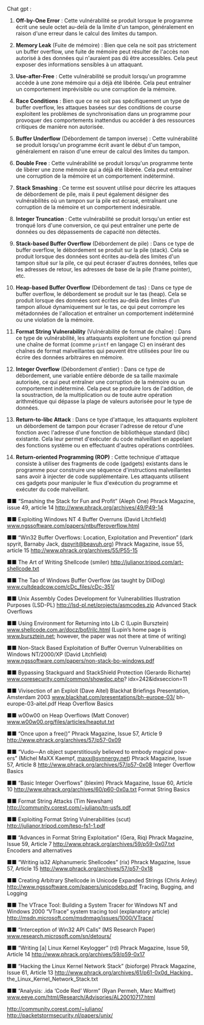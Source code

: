 



Chat gpt :

1. **Off-by-One Error** : Cette vulnérabilité se produit lorsque le programme écrit une seule octet au-delà de la limite d'un tampon, généralement en raison d'une erreur dans le calcul des limites du tampon.
    
2. **Memory Leak** (Fuite de mémoire) : Bien que cela ne soit pas strictement un buffer overflow, une fuite de mémoire peut résulter de l'accès non autorisé à des données qui n'auraient pas dû être accessibles. Cela peut exposer des informations sensibles à un attaquant.
    
3. **Use-after-Free** : Cette vulnérabilité se produit lorsqu'un programme accède à une zone mémoire qui a déjà été libérée. Cela peut entraîner un comportement imprévisible ou une corruption de la mémoire.
    
4. **Race Conditions** : Bien que ce ne soit pas spécifiquement un type de buffer overflow, les attaques basées sur des conditions de course exploitent les problèmes de synchronisation dans un programme pour provoquer des comportements inattendus ou accéder à des ressources critiques de manière non autorisée.
    
5. **Buffer Underflow** (Débordement de tampon inverse) : Cette vulnérabilité se produit lorsqu'un programme écrit avant le début d'un tampon, généralement en raison d'une erreur de calcul des limites du tampon.
    
6. **Double Free** : Cette vulnérabilité se produit lorsqu'un programme tente de libérer une zone mémoire qui a déjà été libérée. Cela peut entraîner une corruption de la mémoire et un comportement indéterminé.
    
7. **Stack Smashing** : Ce terme est souvent utilisé pour décrire les attaques de débordement de pile, mais il peut également désigner des vulnérabilités où un tampon sur la pile est écrasé, entraînant une corruption de la mémoire et un comportement indésirable.
    
8. **Integer Truncation** : Cette vulnérabilité se produit lorsqu'un entier est tronqué lors d'une conversion, ce qui peut entraîner une perte de données ou des dépassements de capacité non détectés.


1. **Stack-based Buffer Overflow** (Débordement de pile) : Dans ce type de buffer overflow, le débordement se produit sur la pile (stack). Cela se produit lorsque des données sont écrites au-delà des limites d'un tampon situé sur la pile, ce qui peut écraser d'autres données, telles que les adresses de retour, les adresses de base de la pile (frame pointer), etc.
    
2. **Heap-based Buffer Overflow** (Débordement de tas) : Dans ce type de buffer overflow, le débordement se produit sur le tas (heap). Cela se produit lorsque des données sont écrites au-delà des limites d'un tampon alloué dynamiquement sur le tas, ce qui peut corrompre les métadonnées de l'allocation et entraîner un comportement indéterminé ou une violation de la mémoire.
    
3. **Format String Vulnerability** (Vulnérabilité de format de chaîne) : Dans ce type de vulnérabilité, les attaquants exploitent une fonction qui prend une chaîne de format (comme `printf` en langage C) en insérant des chaînes de format malveillantes qui peuvent être utilisées pour lire ou écrire des données arbitraires en mémoire.
    
4. **Integer Overflow** (Débordement d'entier) : Dans ce type de débordement, une variable entière déborde de sa taille maximale autorisée, ce qui peut entraîner une corruption de la mémoire ou un comportement indéterminé. Cela peut se produire lors de l'addition, de la soustraction, de la multiplication ou de toute autre opération arithmétique qui dépasse la plage de valeurs autorisée pour le type de données.
    
5. **Return-to-libc Attack** : Dans ce type d'attaque, les attaquants exploitent un débordement de tampon pour écraser l'adresse de retour d'une fonction avec l'adresse d'une fonction de bibliothèque standard (libc) existante. Cela leur permet d'exécuter du code malveillant en appelant des fonctions système ou en effectuant d'autres opérations contrôlées.
    
6. **Return-oriented Programming (ROP)** : Cette technique d'attaque consiste à utiliser des fragments de code (gadgets) existants dans le programme pour construire une séquence d'instructions malveillantes sans avoir à injecter de code supplémentaire. Les attaquants utilisent ces gadgets pour manipuler le flux d'exécution du programme et exécuter du code malveillant.



■■
“Smashing the Stack for Fun and Profit” (Aleph One)
Phrack Magazine, issue 49, article 14
http://www.phrack.org/archives/49/P49-14

■■
Exploiting Windows NT 4 Buffer Overruns (David Litchfield)
www.ngssoftware.com/papers/ntbufferoverflow.html

■■
“Win32 Buffer Overflows: Location, Exploitation and Prevention”
(dark spyrit, Barnaby Jack, dspyrit@beavuh.org)
Phrack Magazine, issue 55, article 15
http://www.phrack.org/archives/55/P55-15

■■
The Art of Writing Shellcode (smiler)
http://julianor.tripod.com/art-shellcode.txt

■■
The Tao of Windows Buffer Overflow
(as taught by DilDog)
www.cultdeadcow.com/cDc_files/cDc-351/

■■
Unix Assembly Codes Development for Vulnerabilities Illustration
Purposes (LSD-PL)
http://lsd-pl.net/projects/asmcodes.zip
Advanced Stack Overflows

■■
Using Environment for Returning into Lib C (Lupin Bursztein)
www.shellcode.com.ar/docz/bof/rilc.html (Lupin’s home page is
www.bursztein.net; however, the paper was not there at time of
writing)

■■
Non-Stack Based Exploitation of Buffer Overrun Vulnerabilities on
Windows NT/2000/XP (David Litchfield)
www.ngssoftware.com/papers/non-stack-bo-windows.pdf

■■
Bypassing Stackguard and StackShield Protection (Gerardo
Richarte)
www.coresecurity.com/common/showdoc.php?
idx=242&idxseccion=11

■■
Vivisection of an Exploit (Dave Aitel)
Blackhat Briefings Presentation, Amsterdam 2003
www.blackhat.com/presentations/bh-europe-03/
bh-europe-03-aitel.pdf
Heap Overflow Basics

■■
w00w00 on Heap Overflows (Matt Conover)
www.w00w00.org/files/articles/heaptut.txt

■■
“Once upon a free()”
Phrack Magazine, Issue 57, Article 9
http://www.phrack.org/archives/57/p57-0x09

■■
“Vudo—An object superstitiously believed to embody magical pow-
ers” (Michel MaXX Kaempf, maxx@synnergy.net)
Phrack Magazine, Issue 57, Article 8
http://www.phrack.org/archives/57/p57-0x08
Integer Overflow Basics

■■
“Basic Integer Overflows” (blexim)
Phrack Magazine, Issue 60, Article 10
http://www.phrack.org/archives/60/p60-0x0a.txt
Format String Basics

■■
Format String Attacks (Tim Newsham)
http://community.corest.com/~juliano/tn-usfs.pdf

■■
Exploiting Format String Vulnerabilities (scut)
http://julianor.tripod.com/teso-fs1-1.pdf

■■
“Advances in Format String Exploitation” (Gera, Riq)
Phrack Magazine, Issue 59, Article 7
http://www.phrack.org/archives/59/p59-0x07.txt
Encoders and alternatives

■■
“Writing ia32 Alphanumeric Shellcodes” (rix)
Phrack Magazine, Issue 57, Article 15
http://www.phrack.org/archives/57/p57-0x18

■■
Creating Arbitrary Shellcode in Unicode Expanded Strings
(Chris Anley)
http://www.ngssoftware.com/papers/unicodebo.pdf
Tracing, Bugging, and Logging

■■
The VTrace Tool: Building a System Tracer for Windows NT and
Windows 2000
“VTrace” system tracing tool (explanatory article)
http://msdn.microsoft.com/msdnmag/issues/1000/VTrace/

■■
“Interception of Win32 API Calls” (MS Research Paper)
www.research.microsoft.com/sn/detours/

■■
“Writing [a] Linux Kernel Keylogger” (rd)
Phrack Magazine, Issue 59, Article 14
http://www.phrack.org/archives/59/p59-0x17

■■
“Hacking the Linux Kernel Network Stack” (bioforge)
Phrack Magazine, Issue 61, Article 13
http://www.phrack.org/archives/61/p61-0x0d_Hacking_
the_Linux_Kernel_Network_Stack.txt

■■
“Analysis: .ida ‘Code Red’ Worm” (Ryan Permeh, Marc Maiffret)
www.eeye.com/html/Research/Advisories/AL20010717.html


http://community.corest.com/~juliano/
http://packetstormsecurity.nl/papers/unix/
